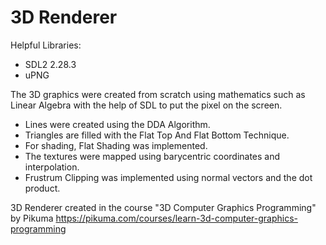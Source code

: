 # 3D Renderer

Helpful Libraries:
- SDL2 2.28.3
- uPNG

The 3D graphics were created from scratch using mathematics such as Linear Algebra with the help of SDL to put the pixel on the screen.
- Lines were created using the DDA Algorithm.
- Triangles are filled with the Flat Top And Flat Bottom Technique.
- For shading, Flat Shading was implemented.
- The textures were mapped using barycentric coordinates and interpolation.
- Frustrum Clipping was implemented using normal vectors and the dot product.

3D Renderer created in the course "3D Computer Graphics Programming" by Pikuma
https://pikuma.com/courses/learn-3d-computer-graphics-programming
